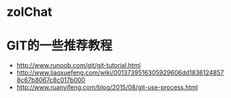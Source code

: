 # zolChat


# GIT的一些推荐教程
* http://www.runoob.com/git/git-tutorial.html
* http://www.liaoxuefeng.com/wiki/0013739516305929606dd18361248578c67b8067c8c017b000
* http://www.ruanyifeng.com/blog/2015/08/git-use-process.html

